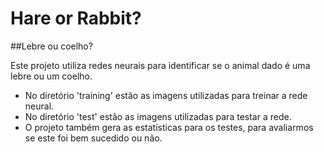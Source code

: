 # Hare or Rabbit?
##Lebre ou coelho?

Este projeto utiliza redes neurais para identificar se o animal dado é uma lebre ou um coelho.

- No diretório 'training' estão as imagens utilizadas para treinar a rede neural.
- No diretório 'test' estão as imagens utilizadas para testar a rede.
- O projeto também gera as estatísticas para os testes, para avaliarmos se este foi bem sucedido ou não.
